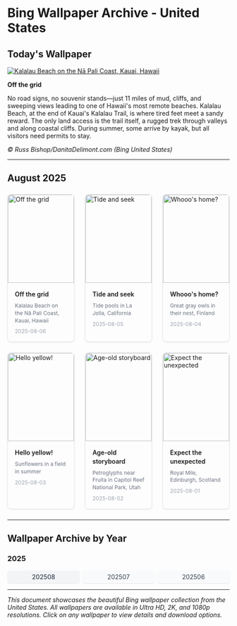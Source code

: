 # Bing Wallpaper Archive - United States

## Today's Wallpaper

[![Kalalau Beach on the Nā Pali Coast, Kauai, Hawaii](https://www.bing.com/th?id=OHR.NaPaliKauai_EN-US7451684312_UHD.jpg&pid=hp&w=2560)](https://bing.codexun.com/us/detail/20250806)

**Off the grid**

No road signs, no souvenir stands—just 11 miles of mud, cliffs, and sweeping views leading to one of Hawaii's most remote beaches. Kalalau Beach, at the end of Kauai's Kalalau Trail, is where tired feet meet a sandy reward. The only land access is the trail itself, a rugged trek through valleys and along coastal cliffs. During summer, some arrive by kayak, but all visitors need permits to stay.

*© Russ Bishop/DanitaDelimont.com (Bing United States)*

---

## August 2025

<div style="display: grid; grid-template-columns: repeat(3, 1fr); gap: 24px; margin: 24px 0; max-width: 100%;">
<div style="border: 1px solid #e5e7eb; border-radius: 8px; overflow: hidden; box-shadow: 0 1px 3px rgba(0,0,0,0.1); transition: transform 0.3s ease;"><a href="https://bing.codexun.com/us/detail/20250806" style="text-decoration: none; color: inherit;"><img src="https://www.bing.com/th?id=OHR.NaPaliKauai_EN-US7451684312_UHD.jpg&pid=hp&w=2560" alt="Off the grid" style="width: 100%; height: 200px; object-fit: cover;"><div style="padding: 16px;"><h3 style="margin: 0 0 8px 0; font-size: 14px; font-weight: 600; line-height: 1.4;">Off the grid</h3><p style="margin: 0; font-size: 12px; color: #6b7280; line-height: 1.4;">Kalalau Beach on the Nā Pali Coast, Kauai, Hawaii</p><time style="display: block; margin-top: 8px; font-size: 12px; color: #9ca3af;">2025-08-06</time></div></a></div>
<div style="border: 1px solid #e5e7eb; border-radius: 8px; overflow: hidden; box-shadow: 0 1px 3px rgba(0,0,0,0.1); transition: transform 0.3s ease;"><a href="https://bing.codexun.com/us/detail/20250805" style="text-decoration: none; color: inherit;"><img src="https://www.bing.com/th?id=OHR.CaliforniaTidepool_EN-US9089576317_UHD.jpg&pid=hp&w=2560" alt="Tide and seek" style="width: 100%; height: 200px; object-fit: cover;"><div style="padding: 16px;"><h3 style="margin: 0 0 8px 0; font-size: 14px; font-weight: 600; line-height: 1.4;">Tide and seek</h3><p style="margin: 0; font-size: 12px; color: #6b7280; line-height: 1.4;">Tide pools in La Jolla, California</p><time style="display: block; margin-top: 8px; font-size: 12px; color: #9ca3af;">2025-08-05</time></div></a></div>
<div style="border: 1px solid #e5e7eb; border-radius: 8px; overflow: hidden; box-shadow: 0 1px 3px rgba(0,0,0,0.1); transition: transform 0.3s ease;"><a href="https://bing.codexun.com/us/detail/20250804" style="text-decoration: none; color: inherit;"><img src="https://www.bing.com/th?id=OHR.LaplandOwl_EN-US8965493818_UHD.jpg&pid=hp&w=2560" alt="Whooo's home?" style="width: 100%; height: 200px; object-fit: cover;"><div style="padding: 16px;"><h3 style="margin: 0 0 8px 0; font-size: 14px; font-weight: 600; line-height: 1.4;">Whooo's home?</h3><p style="margin: 0; font-size: 12px; color: #6b7280; line-height: 1.4;">Great gray owls in their nest, Finland</p><time style="display: block; margin-top: 8px; font-size: 12px; color: #9ca3af;">2025-08-04</time></div></a></div>
<div style="border: 1px solid #e5e7eb; border-radius: 8px; overflow: hidden; box-shadow: 0 1px 3px rgba(0,0,0,0.1); transition: transform 0.3s ease;"><a href="https://bing.codexun.com/us/detail/20250803" style="text-decoration: none; color: inherit;"><img src="https://www.bing.com/th?id=OHR.HappySunflower_EN-US8791544241_UHD.jpg&pid=hp&w=2560" alt="Hello yellow!" style="width: 100%; height: 200px; object-fit: cover;"><div style="padding: 16px;"><h3 style="margin: 0 0 8px 0; font-size: 14px; font-weight: 600; line-height: 1.4;">Hello yellow!</h3><p style="margin: 0; font-size: 12px; color: #6b7280; line-height: 1.4;">Sunflowers in a field in summer</p><time style="display: block; margin-top: 8px; font-size: 12px; color: #9ca3af;">2025-08-03</time></div></a></div>
<div style="border: 1px solid #e5e7eb; border-radius: 8px; overflow: hidden; box-shadow: 0 1px 3px rgba(0,0,0,0.1); transition: transform 0.3s ease;"><a href="https://bing.codexun.com/us/detail/20250802" style="text-decoration: none; color: inherit;"><img src="https://www.bing.com/th?id=OHR.FruitaPetroglyphs_EN-US8712481828_UHD.jpg&pid=hp&w=2560" alt="Age-old storyboard" style="width: 100%; height: 200px; object-fit: cover;"><div style="padding: 16px;"><h3 style="margin: 0 0 8px 0; font-size: 14px; font-weight: 600; line-height: 1.4;">Age-old storyboard</h3><p style="margin: 0; font-size: 12px; color: #6b7280; line-height: 1.4;">Petroglyphs near Fruita in Capitol Reef National Park, Utah</p><time style="display: block; margin-top: 8px; font-size: 12px; color: #9ca3af;">2025-08-02</time></div></a></div>
<div style="border: 1px solid #e5e7eb; border-radius: 8px; overflow: hidden; box-shadow: 0 1px 3px rgba(0,0,0,0.1); transition: transform 0.3s ease;"><a href="https://bing.codexun.com/us/detail/20250801" style="text-decoration: none; color: inherit;"><img src="https://www.bing.com/th?id=OHR.EdinburghFringe_EN-US5923216873_UHD.jpg&pid=hp&w=2560" alt="Expect the unexpected" style="width: 100%; height: 200px; object-fit: cover;"><div style="padding: 16px;"><h3 style="margin: 0 0 8px 0; font-size: 14px; font-weight: 600; line-height: 1.4;">Expect the unexpected</h3><p style="margin: 0; font-size: 12px; color: #6b7280; line-height: 1.4;">Royal Mile, Edinburgh, Scotland</p><time style="display: block; margin-top: 8px; font-size: 12px; color: #9ca3af;">2025-08-01</time></div></a></div>
</div>

---

## Wallpaper Archive by Year

### 2025
<div style="display: grid; grid-template-columns: repeat(auto-fit, minmax(80px, 1fr)); gap: 6px; margin: 12px 0;">
<a href="https://bing.codexun.com/us/archive/202508" style="padding: 6px 12px; font-size: 14px; border-radius: 6px; box-shadow: 0 1px 2px rgba(0,0,0,0.1); background-color: #f3f4f6; color: #374151; text-decoration: none; text-align: center; transition: background-color 0.2s ease; font-weight: 500;">202508</a>
<a href="https://bing.codexun.com/us/archive/202507" style="padding: 6px 12px; font-size: 14px; border-radius: 6px; box-shadow: 0 1px 2px rgba(0,0,0,0.1); background-color: #f9fafb; color: #374151; text-decoration: none; text-align: center; transition: background-color 0.2s ease;">202507</a>
<a href="https://bing.codexun.com/us/archive/202506" style="padding: 6px 12px; font-size: 14px; border-radius: 6px; box-shadow: 0 1px 2px rgba(0,0,0,0.1); background-color: #f9fafb; color: #374151; text-decoration: none; text-align: center; transition: background-color 0.2s ease;">202506</a>
</div>

---

*This document showcases the beautiful Bing wallpaper collection from the United States. All wallpapers are available in Ultra HD, 2K, and 1080p resolutions. Click on any wallpaper to view details and download options.*